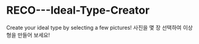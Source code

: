 # RECO---Ideal-Type-Creator
Create your ideal type by selecting a few pictures!
사진을 몇 장 선택하여 이상형을 만들어 보세요!
